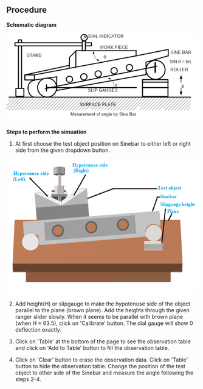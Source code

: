## Procedure

**Schematic diagram**
<div align="center">
<img class="img-fluid"  src="./images/plant.png" alt=""><br>           
</div>


**Steps to perform the simuation**

1. At first choose the test object position on Sinebar to either left or right side from the given dropdown button.

<div align="center">
<img class="img-fluid"  src="./images/plant_scth.png" alt=""><br>           
</div>

2. Add height(H) or slipgauge to make the hypotenuse side of the object parallel to the plane (brown plane).
Add the heights through the given ranger slider slowly. When it seems to be parallel with brown plane (when H &thickapprox; 63.5),
click on 'Calibrate' button. The dial gauge will show 0 deflection exactly.

3. Click on 'Table' at the bottom of the page to see the observation table and click on 'Add to Table' button to fill the observation table.

4. Click on 'Clear' button to erase the observation data. Click on 'Table' button to hide the observation table.
Change the position of the test object to other side of the Sinebar and measure the angle following the steps 2-4.
